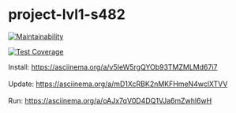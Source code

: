 # project-lvl1-s482

[![Maintainability](https://api.codeclimate.com/v1/badges/d9723a7ee618cc8af2df/maintainability)](https://codeclimate.com/github/alexxis/project-lvl1-s482/maintainability)

[![Test Coverage](https://api.codeclimate.com/v1/badges/d9723a7ee618cc8af2df/test_coverage)](https://codeclimate.com/github/alexxis/project-lvl1-s482/test_coverage)

Install: https://asciinema.org/a/v5IeW5rgQYOb93TMZMLMd67i7<br><br>
Update: https://asciinema.org/a/mD1XcRBK2nMKFHmeN4wclXTVV<br><br>
Run: https://asciinema.org/a/oAJx7qV0D4DQ1VJa6mZwhl6wH
